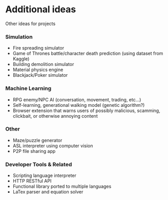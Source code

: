 # Additional ideas
Other ideas for projects

### Simulation
  - Fire spreading simulator
  - Game of Thrones battle/character death prediction (using dataset from Kaggle)
  - Building demolition simulator
  - Material physics engine
  - Blackjack/Poker simulator

### Machine Learning
  - RPG enemy/NPC AI (conversation, movement, trading, etc...)
  - Self-learning, generational walking model (genetic algorithm?)
  - Browser extension that warns users of possibly malicious, scamming, clickbait, or otherwise annoying content

### Other
  - Maze/puzzle generator
  - ASL interpreter using computer vision
  - P2P file sharing app

### Developer Tools & Related
  - Scripting language interpreter
  - HTTP RESTful API
  - Functional library ported to multiple languages
  - LaTex parser and equation solver
